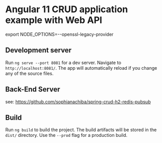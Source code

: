 # Angular 11 CRUD application example with Web API

export NODE_OPTIONS=--openssl-legacy-provider
## Development server

Run `ng serve --port 8081` for a dev server. Navigate to `http://localhost:8081/`. The app will automatically reload if you change any of the source files.

## Back-End Server
see: https://github.com/sophianachiba/spring-crud-h2-redis-pubsub
## Build

Run `ng build` to build the project. The build artifacts will be stored in the `dist/` directory. Use the `--prod` flag for a production build.
